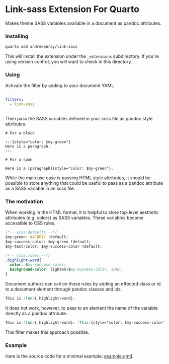 # Link-sass Extension For Quarto

Makes theme SASS variables available in a document as pandoc attributes.

### Installing

```bash
quarto add andrewpbray/link-sass
```

This will install the extension under the `_extensions` subdirectory.
If you're using version control, you will want to check in this directory.

### Using

Activate the filter by adding to your document YAML

```yaml
---
filters:
  - link-sass
---
```
Then pass the SASS variables defined in your scss file as pandoc style attributes.
```
# For a block

:::{style="color: $my-green"}
Here is a paragraph.
:::

# For a span

Here is a [paragraph]{style="color: $my-green"}.
```

While the main use case is passing HTML style attributes, it should be possible to store anything that could be useful to pass as a pandoc attribute as a SASS variable in an scss file.

### The motivation

When working in the HTML format, it is helpful to store top-level aesthetic attributes (e.g. colors) as SASS variables. These variables become accessible to CSS rules.

```css
/*-- scss:defaults --*/
$my-green: #4CBB17 !default;
$my-success-color: $my-green !default;
$my-text-color: $my-success-color !default;

/*-- scss:rules --*/
.highlight-word{
  color: $my-success-color;
  background-color: lighten($my-success-color, 20%);
}
```

Document authors can call on these rules by adding an effected class or id to a document element through pandoc classes and ids.

```markdown
This is [fun]{.highlight-word}. 
```

It does not work, however, to pass to an element the name of the variable directly as a pandoc attribute.

```markdown
This is [fun]{.highlight-word}. [This]{style="color: $my-success-color"}, however, is not.
```

This filter makes this approach possible.

### Example

Here is the source code for a minimal example: [example.qmd](example.qmd).

